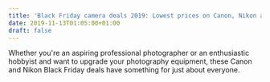 ```yaml
---
title: 'Black Friday camera deals 2019: Lowest prices on Canon, Nikon and Sony'
date: 2019-11-13T01:05:00+01:00
draft: false
---
```


Whether you're an aspiring professional photographer or an enthusiastic hobbyist and want to upgrade your photography equipment, these Canon and Nikon Black Friday deals have something for just about everyone.